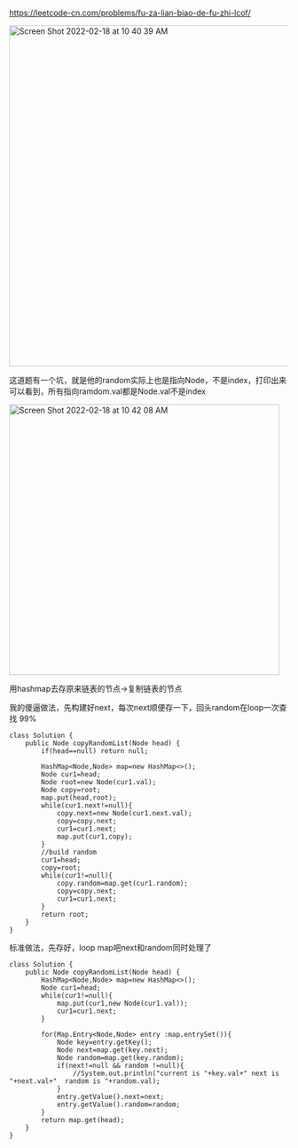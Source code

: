 https://leetcode-cn.com/problems/fu-za-lian-biao-de-fu-zhi-lcof/



<img width="614" alt="Screen Shot 2022-02-18 at 10 40 39 AM" src="https://user-images.githubusercontent.com/59748598/154743149-a2282988-26f6-4474-8a96-2bf6309beade.png">

这道题有一个坑，就是他的random实际上也是指向Node，不是index，打印出来可以看到，所有指向ramdom.val都是Node.val不是index

<img width="487" alt="Screen Shot 2022-02-18 at 10 42 08 AM" src="https://user-images.githubusercontent.com/59748598/154743323-86ef99ee-cb1a-4125-99e9-1988e02181a7.png">

用hashmap去存原来链表的节点->复制链表的节点

我的傻逼做法，先构建好next，每次next顺便存一下，回头random在loop一次查找 99%

```` 
class Solution {
    public Node copyRandomList(Node head) {
        if(head==null) return null;

        HashMap<Node,Node> map=new HashMap<>();
        Node cur1=head;
        Node root=new Node(cur1.val);
        Node copy=root;
        map.put(head,root);
        while(cur1.next!=null){
            copy.next=new Node(cur1.next.val);
            copy=copy.next;
            cur1=cur1.next;
            map.put(cur1,copy);
        }
        //build random
        cur1=head;
        copy=root;
        while(cur1!=null){
            copy.random=map.get(cur1.random);
            copy=copy.next;
            cur1=cur1.next;
        }
        return root;
    }
}
````

标准做法，先存好，loop map吧next和random同时处理了

```` 
class Solution {
    public Node copyRandomList(Node head) {
        HashMap<Node,Node> map=new HashMap<>();
        Node cur1=head;
        while(cur1!=null){
            map.put(cur1,new Node(cur1.val));
            cur1=cur1.next;
        }
        
        for(Map.Entry<Node,Node> entry :map.entrySet()){
            Node key=entry.getKey();
            Node next=map.get(key.next);
            Node random=map.get(key.random);
            if(next!=null && random !=null){
                //System.out.println("current is "+key.val+" next is "+next.val+"  random is "+random.val);
            }
            entry.getValue().next=next;
            entry.getValue().random=random;
        }
        return map.get(head);
    }
}
````





